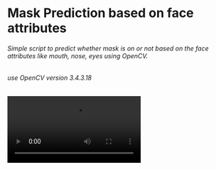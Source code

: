 # Mask Prediction based on face attributes
###### Simple script to predict whether mask is on or not based on the face attributes like mouth, nose, eyes using OpenCV.
###### use OpenCV version 3.4.3.18
![Snap](screens/demo.mp4)
